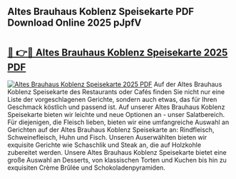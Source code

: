 ## Altes Brauhaus Koblenz Speisekarte PDF Download Online 2025 pJpfV

# <h2><a href="http://gcebih.nevu.top/?p=Altes+Brauhaus+Koblenz+Speisekarte">🔗 👉🔴 Altes Brauhaus Koblenz Speisekarte 2025 PDF</a></h2>

[![Altes Brauhaus Koblenz Speisekarte 2025 PDF](https://i.imgur.com/dBaPXMq.png)](http://gcebih.nevu.top/?p=Altes+Brauhaus+Koblenz+Speisekarte)
Auf der Altes Brauhaus Koblenz Speisekarte des Restaurants oder Cafés finden Sie nicht nur eine Liste der vorgeschlagenen Gerichte, sondern auch etwas, das für Ihren Geschmack köstlich und passend ist. Auf unserer Altes Brauhaus Koblenz Speisekarte bieten wir leichte und neue Optionen an - unser Salatbereich. Für diejenigen, die Fleisch lieben, bieten wir eine umfangreiche Auswahl an Gerichten auf der Altes Brauhaus Koblenz Speisekarte an: Rindfleisch, Schweinefleisch, Huhn und Fisch. Unseren Auserwählten bieten wir exquisite Gerichte wie Schaschlik und Steak an, die auf Holzkohle zubereitet werden. Unsere Altes Brauhaus Koblenz Speisekarte bietet eine große Auswahl an Desserts, von klassischen Torten und Kuchen bis hin zu exquisiten Crème Brûlée und Schokoladenpyramiden.
